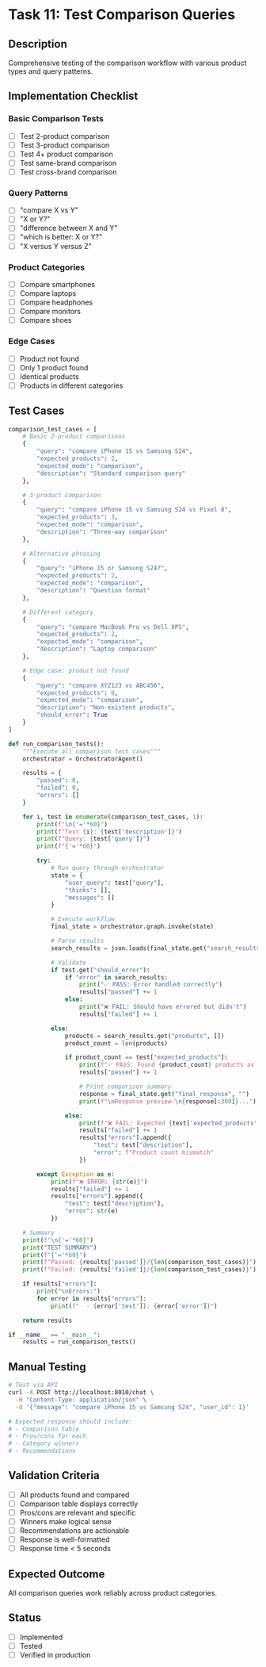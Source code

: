 # Task 11: Test Comparison Queries

## Description
Comprehensive testing of the comparison workflow with various product types and query patterns.

## Implementation Checklist

### Basic Comparison Tests
- [ ] Test 2-product comparison
- [ ] Test 3-product comparison
- [ ] Test 4+ product comparison
- [ ] Test same-brand comparison
- [ ] Test cross-brand comparison

### Query Patterns
- [ ] "compare X vs Y"
- [ ] "X or Y?"
- [ ] "difference between X and Y"
- [ ] "which is better: X or Y?"
- [ ] "X versus Y versus Z"

### Product Categories
- [ ] Compare smartphones
- [ ] Compare laptops
- [ ] Compare headphones
- [ ] Compare monitors
- [ ] Compare shoes

### Edge Cases
- [ ] Product not found
- [ ] Only 1 product found
- [ ] Identical products
- [ ] Products in different categories

## Test Cases
```python
comparison_test_cases = [
    # Basic 2-product comparisons
    {
        "query": "compare iPhone 15 vs Samsung S24",
        "expected_products": 2,
        "expected_mode": "comparison",
        "description": "Standard comparison query"
    },

    # 3-product comparison
    {
        "query": "compare iPhone 15 vs Samsung S24 vs Pixel 8",
        "expected_products": 3,
        "expected_mode": "comparison",
        "description": "Three-way comparison"
    },

    # Alternative phrasing
    {
        "query": "iPhone 15 or Samsung S24?",
        "expected_products": 2,
        "expected_mode": "comparison",
        "description": "Question format"
    },

    # Different category
    {
        "query": "compare MacBook Pro vs Dell XPS",
        "expected_products": 2,
        "expected_mode": "comparison",
        "description": "Laptop comparison"
    },

    # Edge case: product not found
    {
        "query": "compare XYZ123 vs ABC456",
        "expected_products": 0,
        "expected_mode": "comparison",
        "description": "Non-existent products",
        "should_error": True
    }
]

def run_comparison_tests():
    """Execute all comparison test cases"""
    orchestrator = OrchestratorAgent()

    results = {
        "passed": 0,
        "failed": 0,
        "errors": []
    }

    for i, test in enumerate(comparison_test_cases, 1):
        print(f"\n{'='*60}")
        print(f"Test {i}: {test['description']}")
        print(f"Query: {test['query']}")
        print(f"{'='*60}")

        try:
            # Run query through orchestrator
            state = {
                "user_query": test["query"],
                "thinks": [],
                "messages": []
            }

            # Execute workflow
            final_state = orchestrator.graph.invoke(state)

            # Parse results
            search_results = json.loads(final_state.get("search_results", "{}"))

            # Validate
            if test.get("should_error"):
                if "error" in search_results:
                    print("✅ PASS: Error handled correctly")
                    results["passed"] += 1
                else:
                    print("❌ FAIL: Should have errored but didn't")
                    results["failed"] += 1

            else:
                products = search_results.get("products", [])
                product_count = len(products)

                if product_count == test["expected_products"]:
                    print(f"✅ PASS: Found {product_count} products as expected")
                    results["passed"] += 1

                    # Print comparison summary
                    response = final_state.get("final_response", "")
                    print(f"\nResponse preview:\n{response[:300]}...")

                else:
                    print(f"❌ FAIL: Expected {test['expected_products']} products, got {product_count}")
                    results["failed"] += 1
                    results["errors"].append({
                        "test": test["description"],
                        "error": f"Product count mismatch"
                    })

        except Exception as e:
            print(f"❌ ERROR: {str(e)}")
            results["failed"] += 1
            results["errors"].append({
                "test": test["description"],
                "error": str(e)
            })

    # Summary
    print(f"\n{'='*60}")
    print("TEST SUMMARY")
    print(f"{'='*60}")
    print(f"Passed: {results['passed']}/{len(comparison_test_cases)}")
    print(f"Failed: {results['failed']}/{len(comparison_test_cases)}")

    if results["errors"]:
        print("\nErrors:")
        for error in results["errors"]:
            print(f"  - {error['test']}: {error['error']}")

    return results

if __name__ == "__main__":
    results = run_comparison_tests()
```

## Manual Testing
```bash
# Test via API
curl -X POST http://localhost:8010/chat \
  -H "Content-Type: application/json" \
  -d '{"message": "compare iPhone 15 vs Samsung S24", "user_id": 1}'

# Expected response should include:
# - Comparison table
# - Pros/cons for each
# - Category winners
# - Recommendations
```

## Validation Criteria
- [ ] All products found and compared
- [ ] Comparison table displays correctly
- [ ] Pros/cons are relevant and specific
- [ ] Winners make logical sense
- [ ] Recommendations are actionable
- [ ] Response is well-formatted
- [ ] Response time < 5 seconds

## Expected Outcome
All comparison queries work reliably across product categories.

## Status
- [ ] Implemented
- [ ] Tested
- [ ] Verified in production
